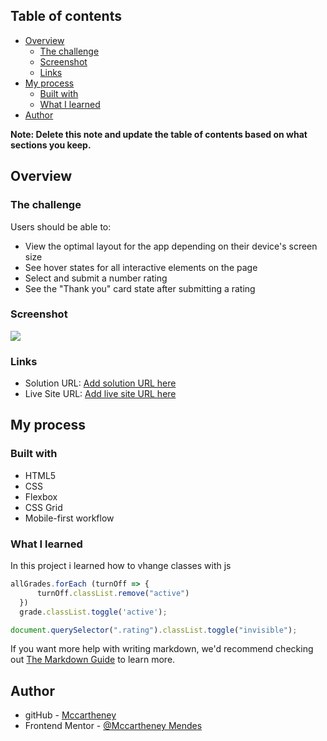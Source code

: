 ## Table of contents

- [Overview](#overview)
  - [The challenge](#the-challenge)
  - [Screenshot](#screenshot)
  - [Links](#links)
- [My process](#my-process)
  - [Built with](#built-with)
  - [What I learned](#what-i-learned)
- [Author](#author)

**Note: Delete this note and update the table of contents based on what sections you keep.**

## Overview

### The challenge

Users should be able to:

- View the optimal layout for the app depending on their device's screen size
- See hover states for all interactive elements on the page
- Select and submit a number rating
- See the "Thank you" card state after submitting a rating

### Screenshot

![](./screenshot.jpg)

### Links

- Solution URL: [Add solution URL here](https://your-solution-url.com)
- Live Site URL: [Add live site URL here](https://your-live-site-url.com)

## My process

### Built with

- HTML5
- CSS
- Flexbox
- CSS Grid
- Mobile-first workflow

### What I learned

In this project i learned how to vhange classes with js



```js
allGrades.forEach (turnOff => {
      turnOff.classList.remove("active")
  })
  grade.classList.toggle('active');
```

```js
document.querySelector(".rating").classList.toggle("invisible");
```

If you want more help with writing markdown, we'd recommend checking out [The Markdown Guide](https://www.markdownguide.org/) to learn more.

## Author

- gitHub - [Mccartheney]([https://www.your-site.com](https://github.com/mccartheney))
- Frontend Mentor - [@Mccartheney Mendes](https://www.frontendmentor.io/profile/mccartheney)